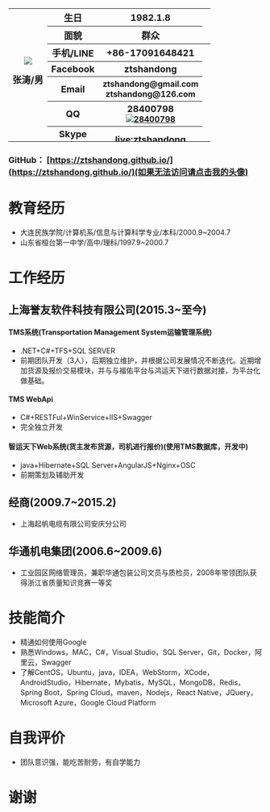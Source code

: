 
<table>
<tr>
<th rowspan="7">
<a href="http://git.oschina.net/ztshandong/oschina.io">
<img  src="http://git.oschina.net/ztshandong/oschina.io/raw/master/AvatarSmall.jpg">
</a><p><font size="4">张涛/男</font></p>
</th>
<th><font size="4">生日</font></th>
<th><font size="4">1982.1.8</font></th>
</tr>
<tr>
<th><font size="4">面貌</font></th>
<th><font size="4">群众</font></th>
</tr>
<tr>
<th><font size="4">手机/LINE</font></th>
<th><font size="4">+86-17091648421</font></th>
<th>
</th>
</tr>
<tr>
<th><font size="4">Facebook</font></th>
<th><font size="4">ztshandong</font></font></th>
</tr>
<tr>
<th><font size="4">Email</font></th>
<th><font size="3">ztshandong@gmail.com<br>ztshandong@126.com</font></th>
</tr>
<tr>
<th><font size="4">QQ</font>
<th><font size="4">28400798</font>
<div id="QQButton">
<a target="_blank" href="http://wpa.qq.com/msgrd?v=3&uin=28400798&site=qq&menu=yes"><img border="0" src="http://wpa.qq.com/pa?p=2:28400798:41" alt="28400798" title="28400798"/></a>
</div></th>
</tr>

<tr>
<th><font size="4">Skype</font>
<th><font size="4">live:ztshandong</font>
<script type="text/javascript" src="http://www.skypeassets.com/i/scom/js/skype-uri.js"></script>
<div id="SkypeButton" style="margin:-50px" >
  <script type="text/javascript">
    Skype.ui({
      "name": "call",
      "element": "SkypeButton",
      "participants": ["live:ztshandong"],
      "imageSize":24
    });
  </script>
</div>
</th>
</tr>

</table>


### GitHub： [https://ztshandong.github.io/](https://ztshandong.github.io/)(如果无法访问请点击我的头像)

# 教育经历
- 大连民族学院/计算机系/信息与计算科学专业/本科/2000.9~2004.7
- 山东省桓台第一中学/高中/理科/1997.9~2000.7

# 工作经历
## 上海誉友软件科技有限公司(2015.3~至今)
#### TMS系统(Transportation Management System运输管理系统)
- .NET+C#+TFS+SQL SERVER
- 前期团队开发（3人），后期独立维护，并根据公司发展情况不断迭代。近期增加货源及报价交易模块，并与与福佑平台与鸿运天下进行数据对接，为平台化做基础。
#### TMS WebApi
- C#+RESTFul+WinService+IIS+Swagger
- 完全独立开发
#### 智运天下Web系统(货主发布货源，司机进行报价)(使用TMS数据库，开发中)
- java+Hibernate+SQL Server+AngularJS+Nginx+OSC
- 前期策划及辅助开发
## 经商(2009.7~2015.2)
- 上海起帆电缆有限公司安庆分公司
## 华通机电集团(2006.6~2009.6)
- 工业园区网络管理员，兼职华通包装公司文员与质检员，2008年带领团队获得浙江省质量知识竞赛一等奖

# 技能简介
- 精通如何使用Google
- 熟悉Windows，MAC，C#，Visual Studio，SQL Server，Git，Docker，阿里云，Swagger
- 了解CentOS，Ubuntu，java，IDEA，WebStorm，XCode，AndroidStudio，Hibernate，Mybatis，MySQL，MongoDB，Redis，Spring Boot，Spring Cloud，maven，Nodejs，React Native，JQuery，Microsoft Azure，Google Cloud Platform

# 自我评价
- 团队意识强，能吃苦耐劳，有自学能力

# 谢谢